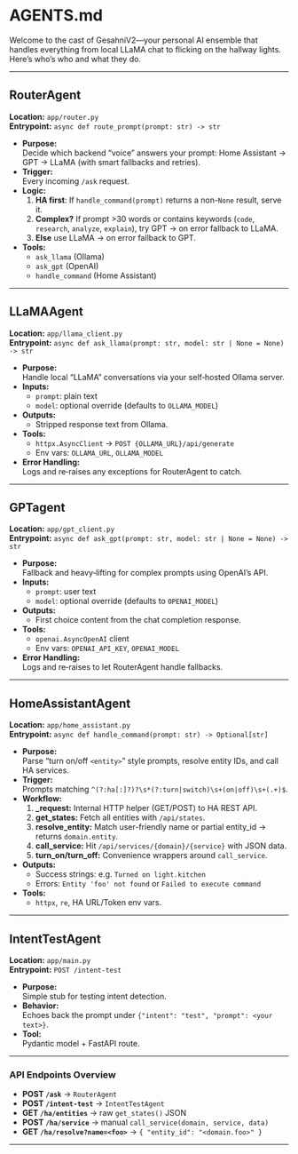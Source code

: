# AGENTS.md

Welcome to the cast of GesahniV2—your personal AI ensemble that handles everything from local LLaMA chat to flicking on the hallway lights. Here’s who’s who and what they do.

---

## RouterAgent
**Location:** `app/router.py`  
**Entrypoint:** `async def route_prompt(prompt: str) -> str`

- **Purpose:**  
  Decide which backend “voice” answers your prompt: Home Assistant → GPT → LLaMA (with smart fallbacks and retries).
- **Trigger:**  
  Every incoming `/ask` request.
- **Logic:**  
  1. **HA first**: If `handle_command(prompt)` returns a non-`None` result, serve it.  
  2. **Complex?** If prompt >30 words or contains keywords (`code`, `research`, `analyze`, `explain`), try GPT → on error fallback to LLaMA.  
  3. **Else** use LLaMA → on error fallback to GPT.
- **Tools:**  
  - `ask_llama` (Ollama)  
  - `ask_gpt` (OpenAI)  
  - `handle_command` (Home Assistant)

---

## LLaMAAgent
**Location:** `app/llama_client.py`  
**Entrypoint:** `async def ask_llama(prompt: str, model: str | None = None) -> str`

- **Purpose:**  
  Handle local “LLaMA” conversations via your self‑hosted Ollama server.
- **Inputs:**  
  - `prompt`: plain text  
  - `model`: optional override (defaults to `OLLAMA_MODEL`)
- **Outputs:**  
  - Stripped response text from Ollama.
- **Tools:**  
  - `httpx.AsyncClient` → `POST {OLLAMA_URL}/api/generate`  
  - Env vars: `OLLAMA_URL`, `OLLAMA_MODEL`
- **Error Handling:**  
  Logs and re‑raises any exceptions for RouterAgent to catch.

---

## GPTagent
**Location:** `app/gpt_client.py`  
**Entrypoint:** `async def ask_gpt(prompt: str, model: str | None = None) -> str`

- **Purpose:**  
  Fallback and heavy‑lifting for complex prompts using OpenAI’s API.
- **Inputs:**  
  - `prompt`: user text  
  - `model`: optional override (defaults to `OPENAI_MODEL`)
- **Outputs:**  
  - First choice content from the chat completion response.
- **Tools:**  
  - `openai.AsyncOpenAI` client  
  - Env vars: `OPENAI_API_KEY`, `OPENAI_MODEL`
- **Error Handling:**  
  Logs and re‑raises to let RouterAgent handle fallbacks.

---

## HomeAssistantAgent
**Location:** `app/home_assistant.py`  
**Entrypoint:** `async def handle_command(prompt: str) -> Optional[str]`

- **Purpose:**  
  Parse “turn on/off `<entity>`” style prompts, resolve entity IDs, and call HA services.
- **Trigger:**  
  Prompts matching `^(?:ha[:]?)?\s*(?:turn|switch)\s+(on|off)\s+(.+)$`.
- **Workflow:**  
  1. **_request:** Internal HTTP helper (GET/POST) to HA REST API.  
  2. **get_states:** Fetch all entities with `/api/states`.  
  3. **resolve_entity:** Match user-friendly name or partial entity_id → returns `domain.entity`.  
  4. **call_service:** Hit `/api/services/{domain}/{service}` with JSON data.  
  5. **turn_on/turn_off:** Convenience wrappers around `call_service`.  
- **Outputs:**  
  - Success strings: e.g. `Turned on light.kitchen`  
  - Errors: `Entity 'foo' not found` or `Failed to execute command`
- **Tools:**  
  - `httpx`, `re`, HA URL/Token env vars.

---

## IntentTestAgent
**Location:** `app/main.py`  
**Entrypoint:** `POST /intent-test`

- **Purpose:**  
  Simple stub for testing intent detection.  
- **Behavior:**  
  Echoes back the prompt under `{"intent": "test", "prompt": <your text>}`.  
- **Tool:**  
  Pydantic model + FastAPI route.

---

### API Endpoints Overview
- **POST `/ask`** → `RouterAgent`  
- **POST `/intent-test`** → `IntentTestAgent`  
- **GET `/ha/entities`** → raw `get_states()` JSON  
- **POST `/ha/service`** → manual `call_service(domain, service, data)`  
- **GET `/ha/resolve?name=<foo>`** → `{ "entity_id": "<domain.foo>" }`

---


